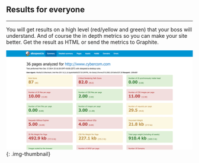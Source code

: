 ## Results for everyone
* * *
You will get results on a high level (red/yellow and green) that your boss will understand. And of course the in depth metrics so you can make your site better. Get the result as HTML or send the metrics to Graphite.

[![The result](/img/sitespeed-boss-page.png)](/documentation/#the-result)
{: .img-thumbnail}

<!--
## Performance dashboard
* * *
In 5 minutes you can have your own performance dashboard up and running using our
[Docker images](https://registry.hub.docker.com/repos/sitespeedio/). You can test your production, stage or developing environment and it is super easy! Checkout the [video]() or read the [documentation](/documentation/#performance-dashboard).

[![A web performance dashboard](/img/dashboard.jpg)](/img/dashboard.jpg)
{: .img-thumbnail}

-->
